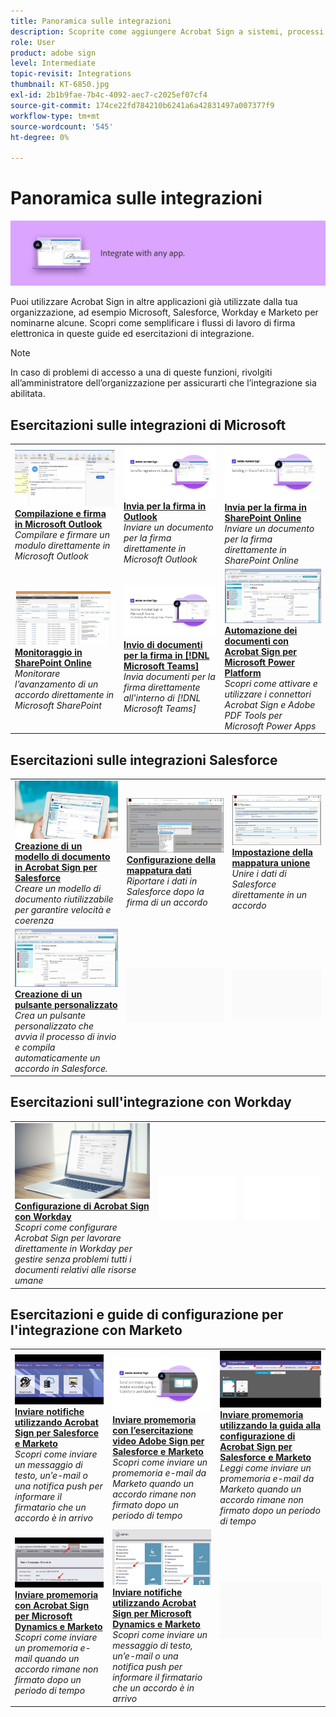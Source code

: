 ```yaml
---
title: Panoramica sulle integrazioni
description: Scoprite come aggiungere Acrobat Sign a sistemi, processi e applicazioni esistenti
role: User
product: adobe sign
level: Intermediate
topic-revisit: Integrations
thumbnail: KT-6850.jpg
exl-id: 2b1b9fae-7b4c-4092-aec7-c2025ef07cf4
source-git-commit: 174ce22fd784210b6241a6a42831497a007377f9
workflow-type: tm+mt
source-wordcount: '545'
ht-degree: 0%

---
```


# Panoramica sulle integrazioni

![Integrare l’immagine in Sign](../assets/Hero-Integrate.png)

Puoi utilizzare Acrobat Sign in altre applicazioni già utilizzate dalla tua organizzazione, ad esempio Microsoft, Salesforce, Workday e Marketo per nominarne alcune. Scopri come semplificare i flussi di lavoro di firma elettronica in queste guide ed esercitazioni di integrazione.

>[!NOTE]
> In caso di problemi di accesso a una di queste funzioni, rivolgiti all’amministratore dell’organizzazione per assicurarti che l’integrazione sia abilitata.

## Esercitazioni sulle integrazioni di Microsoft

<table style="table-layout:fixed">
<tr>
  <td>
    <a href="fill-and-sign-doc-microsoft-outlook.md">
      <img alt="Compilazione e firma in Microsoft Outlook" src="../assets/MS-FillSign.png" />
    </a>
    <div>
    <a href="fill-and-sign-doc-microsoft-outlook.md"><strong>Compilazione e firma in Microsoft Outlook</strong></a>
    </div>
    <em>Compilare e firmare un modulo direttamente in Microsoft Outlook</em>
    <br>
  </td>
  <td>
    <a href="send-for-signature-with-outlook.md">
      <img alt="Invia per la firma in Outlook" src="../assets/MS-SendOutlook.png" />
    </a>
    <div>
    <a href="send-for-signature-with-outlook.md"><strong>Invia per la firma in Outlook</strong></a>
    </div>
    <em>Inviare un documento per la firma direttamente in Microsoft Outlook</em>
    <br>
  </td>
  <td>
    <a href="send-for-signature-with-sharepoint-online.md">
      <img alt="Invia per la firma in SharePoint Online" src="../assets/Sending-in-SP.png" />
    </a>
    <div>
    <a href="send-for-signature-with-sharepoint-online.md"><strong>Invia per la firma in SharePoint Online</strong></a>
    </div>
    <em>Inviare un documento per la firma direttamente in SharePoint Online</em>
    <br>
  </td>
</tr>
<tr>
  <td>
    <a href="track-an-agreement-with-sharepoint-online.md">
      <img alt="Monitoraggio in SharePoint Online" src="../assets/MS-TrackSP.png" />
    </a>
    <div>
    <a href="track-an-agreement-with-sharepoint-online.md"><strong>Monitoraggio in SharePoint Online</strong></a>
    </div>
    <em>Monitorare l’avanzamento di un accordo direttamente in Microsoft SharePoint</em>
    <br>
  </td>
  <td>
    <a href="adobe-sign-teams-mortgage.md">
      <img alt="Invio di documenti per la firma in [!DNL Microsoft Teams]" src="../assets/teamsmortgage.png" />
    </a>
    <div>
    <a href="adobe-sign-teams-mortgage.md"><strong>Invio di documenti per la firma in [!DNL Microsoft Teams]</strong></a>
    </div>
    <em>Invia documenti per la firma direttamente all'interno di [!DNL Microsoft Teams]</em>
    <br>
  </td>
  <td>
    <a href="documentautomation.md">
      <img alt="Automazione dei documenti con Acrobat Sign per Microsoft Power Platform" src="../assets/SF-Button.png" />
    </a>
    <div>
    <a href="documentautomation.md"><strong>Automazione dei documenti con Acrobat Sign per Microsoft Power Platform</strong></a>
    </div>
    <em>Scopri come attivare e utilizzare i connettori Acrobat Sign e Adobe PDF Tools per Microsoft Power Apps</em>
    <br>
  </td>
</tr>
</table>

## Esercitazioni sulle integrazioni Salesforce

<table style="table-layout:fixed">
<tr>
  <td>
    <a href="create-an-agreement-template.md">
      <img alt="Creazione di un modello di documento in Acrobat Sign per Salesforce" src="../assets/SF-Template.png" />
    </a>
    <div>
    <a href="create-an-agreement-template.md"><strong>Creazione di un modello di documento in Acrobat Sign per Salesforce</strong></a>
    </div>
    <em>Creare un modello di documento riutilizzabile per garantire velocità e coerenza</em>
    <br>
  </td>
  <td>
    <a href="set-up-data-mapping.md">
      <img alt="Configurazione della mappatura dati" src="../assets/SF-DataMapping.png" />
    </a>
    <div>
    <a href="set-up-data-mapping.md"><strong>Configurazione della mappatura dati</strong></a>
    </div>
    <em>Riportare i dati in Salesforce dopo la firma di un accordo</em>
    <br>
  </td>
  <td>
    <a href="set-up-merging-map.md">
      <img alt="Impostazione della mappatura unione" src="../assets/SF-MergeMapping.png" />
    </a>
    <div>
    <a href="set-up-merging-map.md"><strong>Impostazione della mappatura unione</strong></a>
    </div>
    <em>Unire i dati di Salesforce direttamente in un accordo</em>
    <br>
  </td>
</tr>
<tr>
  <td>
    <a href="create-a-custom-button.md">
      <img alt="Creazione di un pulsante personalizzato" src="../assets/SF-Button.png" />
    </a>
    <div>
    <a href="create-a-custom-button.md"><strong>Creazione di un pulsante personalizzato</strong></a>
    </div>
    <em>Crea un pulsante personalizzato che avvia il processo di invio e compila automaticamente un accordo in Salesforce.</em>
    <br>
  </td>
  <td>
    <img alt="Spaziatore" src="../assets/Grayspacer.png" />
    <div>
    <br>
  </td>
  <td>
    <img alt="Spaziatore" src="../assets/Grayspacer.png" />
    <div>
    <br>
  </td>
</tr>
</table>

## Esercitazioni sull&#39;integrazione con Workday

<table style="table-layout:fixed">
<tr>
  <td>
    <a href="workday.md">
      <img alt="Configurazione di Acrobat Sign con Workday" src="../assets/WD-Configure.png" />
    </a>
    <div>
    <a href="workday.md"><strong>Configurazione di Acrobat Sign con Workday</strong></a>
    </div>
    <em>Scopri come configurare Acrobat Sign per lavorare direttamente in Workday per gestire senza problemi tutti i documenti relativi alle risorse umane</em>
    <br>
  </td>
  <td>
    <img alt="Spaziatore" src="../assets/Whitespacer.png" />
    <div>
    <br>
  </td>
  <td>
    <img alt="Spaziatore" src="../assets/Whitespacer.png" />
    <div>
    <br>
  </td>
</tr>
</table>

## Esercitazioni e guide di configurazione per l&#39;integrazione con Marketo

<table style="table-layout:fixed">
<tr>
  <td>
    <a href="marketo-salesforce-sms.md">
      <img alt="Inviare notifiche utilizzando Acrobat Sign per Salesforce e Marketo" src="../assets/Integrate-Salesforce-SMS.jpg" />
    </a>
    <div>
    <a href="marketo-salesforce-sms.md"><strong>Inviare notifiche utilizzando Acrobat Sign per Salesforce e Marketo</strong></a>
    </div>
    <em>Scopri come inviare un messaggio di testo, un’e-mail o una notifica push per informare il firmatario che un accordo è in arrivo</em>
    <br>
  </td>
  <td>
    <a href="marketo-salesforce-reminder-video.md">
      <img alt="Inviare promemoria con l’esercitazione video Acrobat Sign per Salesforce e Marketo" src="../assets/Integrate-Salesforce-Reminder-Video.png" />
    </a>
    <div>
    <a href="marketo-salesforce-reminder.md"><strong>Inviare promemoria con l’esercitazione video Adobe Sign per Salesforce e Marketo</strong></a>
    </div>
    <em>Scopri come inviare un promemoria e-mail da Marketo quando un accordo rimane non firmato dopo un periodo di tempo</em>
    <br>
  </td>
  <td>
    <a href="marketo-salesforce-reminder.md">
      <img alt="Inviare promemoria utilizzando la guida alla configurazione di Acrobat Sign per Salesforce e Marketo" src="../assets/Integrate-Salesforce-Reminder.jpg" />
    </a>
    <div>
    <a href="marketo-salesforce-reminder.md"><strong>Inviare promemoria utilizzando la guida alla configurazione di Acrobat Sign per Salesforce e Marketo</strong></a>
    </div>
    <em>Leggi come inviare un promemoria e-mail da Marketo quando un accordo rimane non firmato dopo un periodo di tempo</em>
    <br>
  </td>
</tr>
<tr>
  <td>
    <a href="marketo-dynamics-reminder.md">
      <img alt="Inviare promemoria con Acrobat Sign per Microsoft Dynamics e Marketo" src="../assets/Integrate-Dynamics-Reminder.jpg" />
    </a>
    <div>
    <a href="marketo-dynamics-reminder.md"><strong>Inviare promemoria con Acrobat Sign per Microsoft Dynamics e Marketo</strong></a>
    </div>
    <em>Scopri come inviare un promemoria e-mail quando un accordo rimane non firmato dopo un periodo di tempo</em>
    <br>
  </td>
  <td>
    <a href="marketo-dynamics-sms.md">
      <img alt="Inviare notifiche utilizzando Acrobat Sign per Microsoft Dynamics e Marketo" src="../assets/Integrate-Dynamics-SMS.jpg" />
    </a>
    <div>
    <a href="marketo-dynamics-sms.md"><strong>Inviare notifiche utilizzando Acrobat Sign per Microsoft Dynamics e Marketo</strong></a>
    </div>
    <em>Scopri come inviare un messaggio di testo, un’e-mail o una notifica push per informare il firmatario che un accordo è in arrivo</em>
    <br>
  </td>
  <td>
    <img alt="Spaziatore" src="../assets/Grayspacer.png" />
    <div>
    <br>
  </td>
</tr>
</table>
